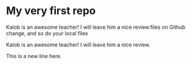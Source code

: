 # My very first repo
 
Kalob is an awesome teacher! I will leave him a nice review.files on Github change, and so do your local files

Kalob is an awesome teacher! I will leave him a nice review.

This is a new line here.


